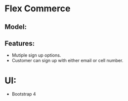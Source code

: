 # Flex Commerce

## Model:

## Features:
  - Mutiple sign up options.
  - Customer can sign up with either email or cell number.

# UI:
- Bootstrap 4
